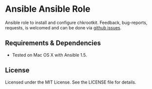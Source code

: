 # Ansible Ansible Role #

Ansible role to install and configure chkrootkit. Feedback, bug-reports, 
requests, is welcomed and can be done via
[github issues](https://github.com/New-Edge-Engineering/ansible-ansible/issues).

## Requirements & Dependencies ##
- Tested on Mac OS X with Ansible 1.5.

## License ##

Licensed under the MIT License. See the LICENSE file for details.
